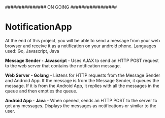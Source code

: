 ############### ON GOING #################

# NotificationApp

At the end of this project, you will be able to send a message from your web browser and receive it as a notification on your android phone. Languages used: Go, Javascript, Java

**Message Sender - Javascript** - Uses AJAX to send an HTTP POST request to the web server that contains the notification message.

**Web Server - Golang** - Listens for HTTP requests from the Message Sender and Android App.  If the message is from the Message Sender, it queues the message.  If it is from the Android App, it replies with all the messages in the queue and then empties the queue.

**Android App - Java** - When opened, sends an HTTP POST to the server to get any messages.  Displays the messages as notifications or similar to the user.
